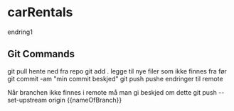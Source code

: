 # carRentals

endring1

## Git Commands

git pull  hente ned fra repo
git add .  legge til nye filer som ikke finnes fra før
git commit -am "min commit beskjed"
git push  pushe endringer til remote
 
 Når branchen ikke finnes i remote må man gi beskjed om dette
 git push --set-upstream origin {{nameOfBranch}}
